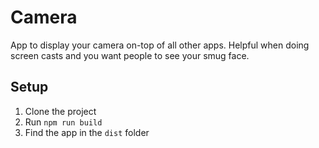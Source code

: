 # Camera

App to display your camera on-top of all other apps. Helpful when doing screen
casts and you want people to see your smug face.

## Setup

1. Clone the project
2. Run `npm run build`
3. Find the app in the `dist` folder

